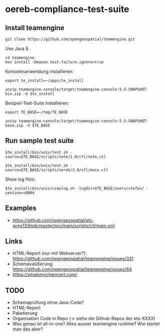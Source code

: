# oereb-compliance-test-suite

## Install teamengine

```
git clone https://github.com/opengeospatial/teamengine.git
```

Use Java 8.

```
cd teamengine
mvn install -Dmaven.test.failure.ignore=true
```

Konsolenanwendung installieren:

```
export te_install=~/apps/te_install
```

```
unzip teamengine-console/target/teamengine-console-5.5-SNAPSHOT-bin.zip -d $te_install
```

Beispiel-Test-Suite installieren:

```
export TE_BASE=~/tmp/TE_BASE
```

```
unzip teamengine-console/target/teamengine-console-5.5-SNAPSHOT-base.zip -d $TE_BASE
```

## Run sample test suite

```
$te_install/bin/unix/test.sh -source=$TE_BASE/scripts/note/1.0/ctl/note.ctl
```

```
$te_install/bin/unix/test.sh -source=$TE_BASE/scripts/oereb/2.0/ctl/main.ctl
```


Show log files:
```
$te_install/bin/unix/viewlog.sh -logdir=$TE_BASE/users/stefan/ -session=s0004
```

## Examples

- https://github.com/opengeospatial/ets-wms13/blob/master/src/main/scripts/ctl/main.xml


## Links

- HTML-Report (nur mit Webserver?): https://github.com/opengeospatial/teamengine/issues/331
- Schemavalidierung: https://github.com/opengeospatial/teamengine/issues/64
- https://whatsmychaincert.com/

## TODO

- Schemaprüfung ohne Java-Code?
- HTML-Report
- Paketierung 
- Organisation Code in Repo (-> siehe die Github-Repos der ets-XXXX)
- Was genau ist all-in-one? Alles ausser teamengine runtime? Wie startet man das aber?